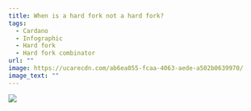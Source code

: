 ```yaml
---
title: When is a hard fork not a hard fork?
tags:
  - Cardano
  - Infographic
  - Hard fork
  - Hard fork combinator
url: ""
image: https://ucarecdn.com/ab6ea055-fcaa-4063-aede-a502b0639970/
image_text: ""
---
```


![](https://ucarecdn.com/935edadd-f47c-4874-9dce-c4bffc4c12db/)

